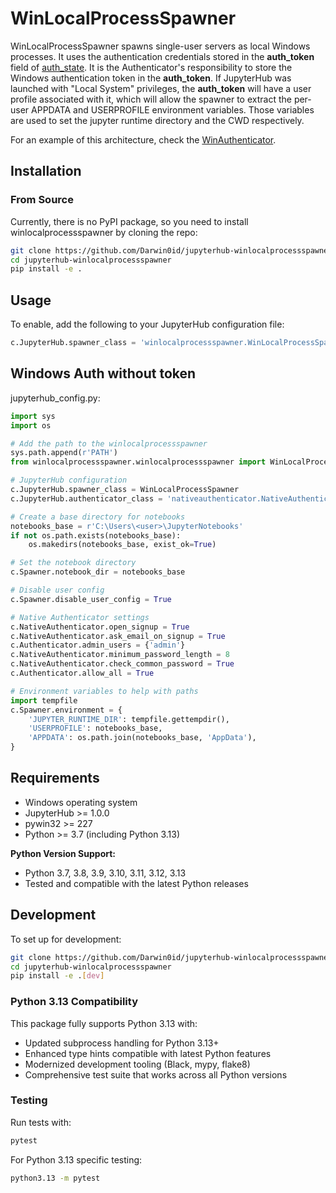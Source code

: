 # WinLocalProcessSpawner
WinLocalProcessSpawner spawns single-user servers as local Windows processes. It uses the authentication credentials stored in the **auth_token** field of [auth_state](http://jupyterhub.readthedocs.io/en/latest/reference/authenticators.html). It is the Authenticator's responsibility to store the Windows authentication token in the **auth_token**. If JupyterHub was launched with "Local System" privileges, the **auth_token** will have a user profile associated with it, which will allow the spawner to extract the per-user APPDATA and USERPROFILE environment variables. Those variables are used to set the jupyter runtime directory and the CWD respectively.

For an example of this architecture, check the [WinAuthenticator](https://github.com/ni/jupyterhub-winauthenticator).

## Installation

### From Source
Currently, there is no PyPI package, so you need to install winlocalprocessspawner by cloning the repo:

```bash
git clone https://github.com/Darwin0id/jupyterhub-winlocalprocessspawner.git
cd jupyterhub-winlocalprocessspawner
pip install -e .
```

## Usage
To enable, add the following to your JupyterHub configuration file:

```python
c.JupyterHub.spawner_class = 'winlocalprocessspawner.WinLocalProcessSpawner'
```

## Windows Auth without token
jupyterhub_config.py:
```python
import sys
import os

# Add the path to the winlocalprocessspawner
sys.path.append(r'PATH')
from winlocalprocessspawner.winlocalprocessspawner import WinLocalProcessSpawner

# JupyterHub configuration
c.JupyterHub.spawner_class = WinLocalProcessSpawner
c.JupyterHub.authenticator_class = 'nativeauthenticator.NativeAuthenticator'

# Create a base directory for notebooks
notebooks_base = r'C:\Users\<user>\JupyterNotebooks'
if not os.path.exists(notebooks_base):
    os.makedirs(notebooks_base, exist_ok=True)

# Set the notebook directory
c.Spawner.notebook_dir = notebooks_base

# Disable user config
c.Spawner.disable_user_config = True

# Native Authenticator settings
c.NativeAuthenticator.open_signup = True
c.NativeAuthenticator.ask_email_on_signup = True
c.Authenticator.admin_users = {'admin'}
c.NativeAuthenticator.minimum_password_length = 8
c.NativeAuthenticator.check_common_password = True
c.Authenticator.allow_all = True

# Environment variables to help with paths
import tempfile
c.Spawner.environment = {
    'JUPYTER_RUNTIME_DIR': tempfile.gettempdir(),
    'USERPROFILE': notebooks_base,
    'APPDATA': os.path.join(notebooks_base, 'AppData'),
}
```

## Requirements
- Windows operating system
- JupyterHub >= 1.0.0
- pywin32 >= 227
- Python >= 3.7 (including Python 3.13)

**Python Version Support:**
- Python 3.7, 3.8, 3.9, 3.10, 3.11, 3.12, 3.13
- Tested and compatible with the latest Python releases

## Development
To set up for development:

```bash
git clone https://github.com/Darwin0id/jupyterhub-winlocalprocessspawner.git
cd jupyterhub-winlocalprocessspawner
pip install -e .[dev]
```

### Python 3.13 Compatibility
This package fully supports Python 3.13 with:
- Updated subprocess handling for Python 3.13+ 
- Enhanced type hints compatible with latest Python features
- Modernized development tooling (Black, mypy, flake8)
- Comprehensive test suite that works across all Python versions

### Testing
Run tests with:
```bash
pytest
```

For Python 3.13 specific testing:
```bash
python3.13 -m pytest
```

